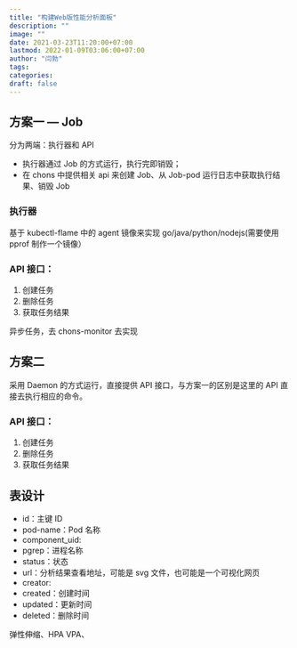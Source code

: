 ```yaml
---
title: "构建Web版性能分析面板"
description: ""
image: ""
date: 2021-03-23T11:20:00+07:00
lastmod: 2022-01-09T03:06:00+07:00
author: "闫勃"
tags:
categories:
draft: false
---
```


## 方案一 — Job

分为两端：执行器和 API

- 执行器通过 Job 的方式运行，执行完即销毁；
- 在 chons 中提供相关 api 来创建 Job、从 Job-pod 运行日志中获取执行结果、销毁 Job

### 执行器

基于 kubectl-flame 中的 agent 镜像来实现 go/java/python/nodejs(需要使用 pprof 制作一个镜像）

### API 接口：

1. 创建任务
1. 删除任务
1. 获取任务结果

异步任务，去 chons-monitor 去实现

## 方案二

采用 Daemon 的方式运行，直接提供 API 接口，与方案一的区别是这里的 API 直接去执行相应的命令。

### API 接口：

1. 创建任务
1. 删除任务
1. 获取任务结果

## 表设计

- id：主键 ID
- pod-name：Pod 名称
- component_uid:
- pgrep：进程名称
- status：状态
- url：分析结果查看地址，可能是 svg 文件，也可能是一个可视化网页
- creator:
- created：创建时间
- updated：更新时间
- deleted：删除时间

弹性伸缩、HPA VPA、
